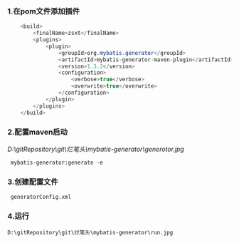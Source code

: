 ### 1.在pom文件添加插件
```java
    <build>
        <finalName>zsxt</finalName>
        <plugins>
            <plugin>
                <groupId>org.mybatis.generator</groupId>
                <artifactId>mybatis-generator-maven-plugin</artifactId>
                <version>1.3.2</version>
                <configuration>
                    <verbose>true</verbose>
                    <overwrite>true</overwrite>
                </configuration>
            </plugin>
        </plugins>
    </build>
```
### 2.配置maven启动

   *D:\gitRepository\git\烂笔头\mybatis-generator\generotor.jpg*

     mybatis-generator:generate -e
### 3.创建配置文件
     generatorConfig.xml
### 4.运行
    D:\gitRepository\git\烂笔头\mybatis-generator\run.jpg
